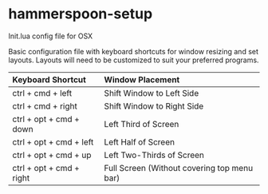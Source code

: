 # hammerspoon-setup
Init.lua config file for OSX

Basic configuration file with keyboard shortcuts for window resizing and set layouts. Layouts will need to be customized to suit your preferred programs.


|Keyboard Shortcut| Window Placement     |
:-----------------|:---------------------|
ctrl + cmd + left  | Shift Window to Left Side |
ctrl + cmd + right | Shift Window to Right Side |
ctrl + opt + cmd + down  | Left Third of Screen
ctrl + opt + cmd + left  | Left Half of Screen
ctrl + opt + cmd + up    | Left Two-Thirds of Screen 
ctrl + opt + cmd + right | Full Screen (Without covering top menu bar)
